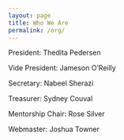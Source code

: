 ```yaml
---
layout: page
title: Who We Are
permalink: /org/
---
```


President: Thedita Pedersen

Vide President: Jameson O’Reilly

Secretary: Nabeel Sherazi

Treasurer: Sydney Couval

Mentorship Chair: Rose Silver

Webmaster: Joshua Towner